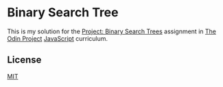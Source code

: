 # Binary Search Tree

This is my solution for the [Project: Binary Search Trees](https://www.theodinproject.com/lessons/javascript-binary-search-trees) assignment in [The Odin Project](https://www.theodinproject.com) [JavaScript](https://www.theodinproject.com/paths/full-stack-javascript/courses/javascript) curriculum.

## License

[MIT](https://opensource.org/license/MIT)

